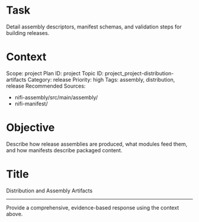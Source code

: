 # Task
Detail assembly descriptors, manifest schemas, and validation steps for building releases.

# Context
Scope: project
Plan ID: project
Topic ID: project_project-distribution-artifacts
Category: release
Priority: high
Tags: assembly, distribution, release
Recommended Sources:
- nifi-assembly/src/main/assembly/
- nifi-manifest/

# Objective
Describe how release assemblies are produced, what modules feed them, and how manifests describe packaged content.

# Title
Distribution and Assembly Artifacts

---

Provide a comprehensive, evidence-based response using the context above.
